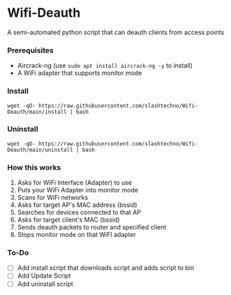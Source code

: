 # Wifi-Deauth
A semi-automated python script that can deauth clients from access points

### Prerequisites
* Aircrack-ng (use `sudo apt install aircrack-ng -y` to install)
* A WiFi adapter that supports monitor mode

### Install
`wget -qO- https://raw.githubusercontent.com/slashtechno/Wifi-Deauth/main/install | bash`

### Uninstall
`wget -qO- https://raw.githubusercontent.com/slashtechno/Wifi-Deauth/main/uninstall | bash`



### How this works
1. Asks for WiFi Interface (Adapter) to use
2. Puts your WiFi Adapter into monitor mode
3. Scans for WiFi networks
4. Asks for target AP's MAC address (bssid)
5. Searches for devices connected to that AP
6. Asks for target client's MAC (bssid)
7. Sends deauth packets to router and specified client
8. Stops monitor mode on that WiFI adapter


### To-Do
- [ ] Add install script that downloads script and adds script to bin
- [ ] Add Update Script
- [ ] Add uninstall script
